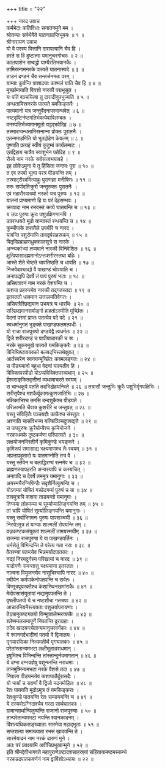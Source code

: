 +++
title = "२२"

+++
नारद उवाच  
कर्मभेदाः कतिविधाः सनातनमुने मम ।  
श्रोतव्याः सर्वथैवैते यातनाप्राप्तिभूमयः ॥ १ ॥  
श्रीनारायण उवाच  
यो वै परस्य वित्तानि दारापत्यानि चैव हि ।  
हरते स हि दुष्टात्मा यमानुचरगोचरः ॥ २ ॥  
कालपाशेन सम्बद्धो याम्यैरतिभयानकैः ।  
तामिस्रनामनरके पात्यते यातनास्पदे ॥ ३ ॥  
ताडनं दण्डनं चैव सन्तर्जनमतः परम् ।  
याम्याः कुर्वन्ति पाशाढ्याः कश्मलं याति चैव हि ॥ ४ ॥  
मूर्च्छामायाति विवशो नारकी पद्मभूसुत ।  
यः पतिं वञ्चयित्वा तु दारादीनुपभुज्यति ॥ ५ ॥  
अन्धतामिस्रनरके पात्यते यमकिङ्करैः ।  
पात्यमानो यत्र जन्तुर्वेदनापरवान्भवेत् ॥ ६ ॥  
नष्टदृष्टिर्नष्टमतिर्भवत्येवाविलम्बतः ।  
वनस्पतिर्भज्यमानमूलो यद्वद्भवेदिह ॥ ७ ॥  
तस्मादप्यन्धतामिस्रनाम्ना प्रोक्तः पुरातनैः ।  
एतन्ममाहमिति यो भूतद्रोहेण केवलम् ॥ ८ ॥  
पुष्णाति प्रत्यहं स्वीयं कुटुम्बं कार्यलम्पटः ।  
एतद्विहाय चात्रैव स्वाशुभेन पतेदिह ॥ ९ ॥  
रौरवे नाम नरके सर्वसत्त्वभयावहे ।  
इह लोकेऽमुना ये तु हिंसिता जन्तवः पुरा ॥ १० ॥  
त एव रुरवो भूत्वा परत्र पीडयन्ति तम् ।  
तस्माद्‌रौरवमित्याहुः पुराणज्ञा मनीषिणः ॥ ११ ॥  
रुरुः सर्पादतिक्रूरो जन्तुरुक्तः पुरातनैः ।  
एवं महारौरवाख्यो नरको यत्र पूरुषः ॥ १२ ॥  
यातनां प्राप्यमाणो हि यः परं देहसम्भवः ।  
क्रव्यादा नाम रुरवस्तं क्रव्ये घातयन्ति च ॥ १३ ॥  
य उग्रः पुरुषः क्रूरः पशुपक्षिगणानपि ।  
उपरन्धयते मूढो याम्यास्तं रन्धयन्ति च ॥ १४ ॥  
कुम्भीपाके तप्ततैले उपर्यपि च नारद ।  
यावन्ति पशुरोमाणि तावद्वर्षसहस्रकम् ॥ १५ ॥  
पितृविप्रब्राह्मणध्रुक्कालसूत्रे स नारके ।  
अग्न्यर्काभ्यां तप्यमाने नारकी विनिवेशितः ॥ १६ ॥  
क्षुत्पिपासादह्यमानोऽन्तःशरीरस्तथा बहिः ।  
आस्ते शेते चेष्टते चावतिष्ठति च धावति ॥ १७ ॥  
निजवेदपथाद्यो वै पाखण्डं चोपयाति च ।  
अनापद्यपि देवर्षे तं पापं पुरुषं भटाः ॥ १८ ॥  
असिपत्रवनं नाम नरकं वेशयन्ति च ।  
कशया प्रहरन्त्येव नारकी तद्गतस्तदा ॥ १९ ॥  
इतस्ततो धावमान उत्तालमतिवेगतः ।  
असिपत्रैश्छिद्यमान उभयत्र च धारभिः ॥ २० ॥  
सञ्छिद्यमानसर्वाङ्गो हाहतोऽस्मीति मूर्च्छितः ।  
वेदनां परमां प्राप्तः पतत्येव पदे पदे ॥ २१ ॥  
स्वधर्मानुगतं भुङ्क्ते पाखण्डफलमल्पधीः ।  
यो राजा राजपुरुषो दण्डयेद्वै त्वधर्मतः ॥ २२ ॥  
द्विजे शरीरदण्डं च पापीयान्नारकी च सः ।  
नरके सूकरमुखे पात्यते यमकिङ्करैः ॥ २३ ॥  
विनिष्यिष्टावयवको बलवद्‌भिस्तथेक्षुवत् ।  
आर्तस्वरेण स्वनयन्मूर्च्छितः कश्मलङ्गतः ॥ २४ ॥  
स पीड्यमानो बहुधा वेदनां यात्यतीव हि ।  
विविक्तपरपीडो योऽप्यविविक्तपरव्यथाम् ॥ २५ ॥  
ईश्वराङ्‌कितवृत्तीनां व्यथामाचरते स्वयम् ।  
स चान्धकूपे पतति तदभिद्रोहयन्त्रिते ॥ २६ ॥
तत्रासौ जन्तुभिः क्रूरैः पशुभिर्मृगपक्षिभिः ।  
सरीसृपैश्च मशकैर्यूकामत्कुणजातिभिः ॥ २७ ॥  
मक्षिकाभिश्च तमसि दन्दशूकैश्च पीड्यते ।  
परिक्रामति चैवात्र कुशरीरे च जन्तुवत् ॥ २८ ॥  
यस्तु संविहितैः पञ्चयज्ञैः काकैश्च संस्तुतः ।  
अश्नाति चासंविभज्य यत्किञ्ञ्चिदुपपद्यते ॥ २९ ॥  
स पापपुरुषः क्रूरैर्याम्यैश्च कृमिभोजने ।  
नरकाधमके दुष्टकर्मणा परिपात्यते ॥ ३० ॥  
लक्षयोजनविस्तीर्णे कृमिकुण्डे भयङ्करे ।  
कृमिरूपं समासाद्य भक्ष्यमाणश्च तैः स्वयम् ॥ ३१ ॥  
अप्रत्ताप्रहुतादो यः पातमाप्नोति तत्र वै ।  
यस्तु स्तेयेन च बलाद्धिरण्यं रत्नमेव च ॥ ३२ ॥  
ब्राह्मणस्यापहरति अन्यस्यापि च कस्यचित् ।  
अनापदि च देवर्षे तममुत्र यमानुगाः ॥ ३३ ॥  
अयस्मयैरग्निपिण्डैः सदृशैर्नित्कुषन्ति च ।  
योऽगम्यां योषितं गच्छेदगम्यं पुरुषं च या ॥ ३४ ॥  
तावमुत्रापि कशया ताडयन्तो यमानुगाः ।  
तिग्मया लोहमय्या च सूर्म्याप्यालिङ्गयन्ति तम् ॥ ३५ ॥  
तां चापि योषितं सूर्म्यालिङ्गयन्ति यमानुगाः ।  
यस्तु सर्वाभिगमनः पुरुषः पापसञ्चयी ॥ ३६ ॥  
निरयेऽमुत्र तं याम्याः शाल्मलीं रोपयन्ति तम् ।  
वज्रकण्टकसंयुक्तां शाल्मलीं तामयस्मयीम् ॥ ३७ ॥  
राजन्या राजपुरुषा ये वा पाखण्डवर्तिनः ।  
धर्मसेतुं विभिन्दन्ति ते परेत्य गता नराः ॥ ३८ ॥  
वैतरण्यां पतन्त्येव भिन्नमर्यादपातकाः ।  
नद्यां निरयदुर्गस्य परिखायां च नारद ॥ ३९ ॥  
यादोगणैः समन्तात्तु भक्ष्यमाणा इतस्ततः ।  
नात्मना वियुजन्त्येव नासुभिश्चापि नारद ॥ ४० ॥  
स्वीयेन कर्मपाकेनोपतपन्ति च सर्वतः ।  
विण्मूत्रपूयरक्तैश्च केशास्थिनखमांसकैः ॥ ४१ ॥  
मेदोवसासंयुतायां नद्यामुपपतन्ति ते ।  
वृषलीपतयो ये च नष्टशौचा गतत्रपाः ॥ ४२ ॥  
आचारनियमैस्त्यक्ताः पशुचर्यापरायणाः ।  
तेऽत्रानुकष्टगतयो विण्मूत्रश्लेष्मरक्तकैः ॥ ४३ ॥  
श्लेष्ममलसमापूर्णे निपतन्ति दुराग्रहाः ।  
तदेव खादयन्त्येतान्यमानुचरवर्गकाः ॥ ४४ ॥  
ये श्वानगर्दभादीनां पतयो वै द्विजातयः ।  
मृगयारसिका नित्यमतीर्थे मृगघातकाः ॥ ४५ ॥  
परेतांस्तान्यमभटा लक्षीभूतान्नराधमान् ।  
इषुभिश्च विभिन्दन्ति तांस्तान्दुर्नयमागतान् ॥ ४६ ॥  
ये दम्भा दम्भयज्ञेषु पशून्घ्नन्ति नराधमाः ।  
तानमुष्मिन्यमभटा नरके वैशसे तदा ॥ ४७ ॥  
निपात्य पीडयन्त्येव कशाघातैर्दुरासदैः ।  
यो भार्यां च सवर्णां वै द्विजो मदनमोहितः ॥ ४८ ॥  
रेतः पाययति मूढोऽमुत्र तं यमकिङ्कराः ।  
रेतःकुण्डे पातयन्ति रेतः सम्पाययन्ति च ॥ ४९ ॥  
ये दस्यवोऽग्निदाश्चैव गरदा सार्थघातकाः ।  
ग्रामान्सार्थान्विलुम्पन्ति राजानो राजपूरुषाः ॥ ५० ॥  
तान्परेतान्यमभटा नयन्ति श्वानकादनम् ।  
विंशत्यथिकसङ्ख्याताः सारमेया महाद्भुताः ॥ ५१ ॥  
सप्तशत्या समाख्याता रभसं खादयन्ति ते ।  
सारमेयादनं नाम नरकं दारुणं मुने ।  
अतः परं प्रवक्ष्यामि अवीचिप्रभुखान्मुने ॥ ५२ ॥  
इति श्रीमद्देवीभागवते महापुराणेऽष्टादशसाहस्र्यां संहितायामष्टमस्कन्धे  
नरकप्रदपातकवर्णनं नाम द्वाविंशोऽध्यायः ॥ २२ ॥
